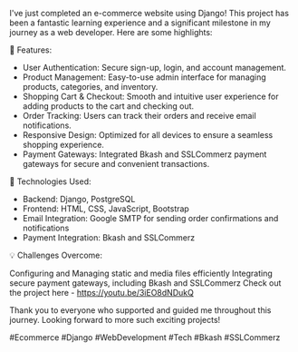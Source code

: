 I've just completed  an e-commerce website using Django! This project has been a fantastic learning experience and a significant milestone in my journey as a web developer. Here are some highlights:

🌟 Features:

* User Authentication: Secure sign-up, login, and account management.
* Product Management: Easy-to-use admin interface for managing products, categories, and inventory.
* Shopping Cart & Checkout: Smooth and intuitive user experience for adding products to the cart and checking out.
* Order Tracking: Users can track their orders and receive email notifications.
* Responsive Design: Optimized for all devices to ensure a seamless shopping experience.
* Payment Gateways: Integrated Bkash and SSLCommerz payment gateways for secure and convenient transactions.
  
🔧 Technologies Used:

* Backend: Django, PostgreSQL
* Frontend: HTML, CSS, JavaScript, Bootstrap
* Email Integration: Google SMTP for sending order confirmations and notifications
* Payment Integration: Bkash and SSLCommerz
  
💡 Challenges Overcome:

Configuring and Managing static and media files efficiently
Integrating secure payment gateways, including Bkash and SSLCommerz
Check out the project here - https://youtu.be/3iEO8dNDukQ

Thank you to everyone who supported and guided me throughout this journey. Looking forward to more such exciting projects!

#Ecommerce #Django #WebDevelopment #Tech #Bkash #SSLCommerz
